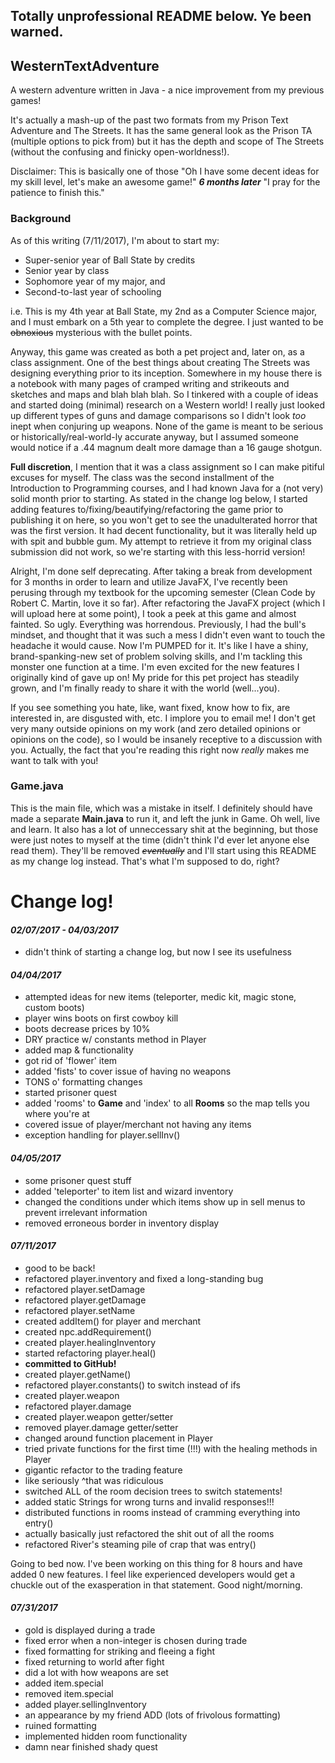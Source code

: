 ## Totally unprofessional README below. Ye been warned.

## WesternTextAdventure
A western adventure written in Java - a nice improvement from my previous games!

It's actually a mash-up of the past two formats from my Prison Text Adventure and The Streets. It has the same general look as the Prison TA (multiple options to pick from) but it has the depth and scope of The Streets (without the confusing and finicky open-worldness!).

Disclaimer: This is basically one of those "Oh I have some decent ideas for my skill level, let's make an awesome game!" 
***6 months later***
"I pray for the patience to finish this."


### Background
As of this writing (7/11/2017), I'm about to start my:

- Super-senior year of Ball State by credits
- Senior year by class
- Sophomore year of my major, and
- Second-to-last year of schooling

i.e. This is my 4th year at Ball State, my 2nd as a Computer Science major, and I must embark on a 5th year to complete the degree. I just wanted to be ~~obnoxious~~ mysterious with the bullet points.

Anyway, this game was created as both a pet project and, later on, as a class assignment. One of the best things about creating The Streets was designing everything prior to its inception. Somewhere in my house there is a notebook with many pages of cramped writing and strikeouts and sketches and maps and blah blah blah. So I tinkered with a couple of ideas and started doing (minimal) research on a Western world! I really just looked up different types of guns and damage comparisons so I didn't look *too* inept when conjuring up weapons. None of the game is meant to be serious or historically/real-world-ly accurate anyway, but I assumed someone would notice if a .44 magnum dealt more damage than a 16 gauge shotgun.

**Full discretion**, I mention that it was a class assignment so I can make pitiful excuses for myself. The class was the second installment of the Introduction to Programming courses, and I had known Java for a (not very) solid month prior to starting. As stated in the change log below, I started adding features to/fixing/beautifying/refactoring the game prior to publishing it on here, so you won't get to see the unadulterated horror that was the first version. It had decent functionality, but it was literally held up with spit and bubble gum. My attempt to retrieve it from my original class submission did not work, so we're starting with this less-horrid version!

Alright, I'm done self deprecating. After taking a break from development for 3 months in order to learn and utilize JavaFX, I've recently been perusing through my textbook for the upcoming semester (Clean Code by Robert C. Martin, love it so far). After refactoring the JavaFX project (which I will upload here at some point), I took a peek at this game and almost fainted. So ugly. Everything was horrendous. Previously, I had the bull's mindset, and thought that it was such a mess I didn't even want to touch the headache it would cause. Now I'm PUMPED for it. It's like I have a shiny, brand-spanking-new set of problem solving skills, and I'm tackling this monster one function at a time. I'm even excited for the new features I originally kind of gave up on! My pride for this pet project has steadily grown, and I'm finally ready to share it with the world (well...you).

If you see something you hate, like, want fixed, know how to fix, are interested in, are disgusted with, etc. I implore you to email me! I don't get very many outside opinions on my work (and zero detailed opinions or opinions on the code), so I would be insanely receptive to a discussion with you. Actually, the fact that you're reading this right now *really* makes me want to talk with you!

### Game.java
This is the main file, which was a mistake in itself. I definitely should have made a separate **Main.java** to run it, and left the junk in Game. Oh well, live and learn. It also has a lot of unneccessary shit at the beginning, but those were just notes to myself at the time (didn't think I'd ever let anyone else read them). They'll be removed ~~*eventually*~~ and I'll start using this README as my change log instead. That's what I'm supposed to do, right?


# Change log!

#### *02/07/2017 - 04/03/2017*
  - didn't think of starting a change log, but now I see its usefulness

#### *04/04/2017*
  - attempted ideas for new items (teleporter, medic kit, magic stone, custom boots)
  - player wins boots on first cowboy kill
  - boots decrease prices by 10%
  - DRY practice w/ constants method in Player
  - added map & functionality
  - got rid of 'flower' item
  - added 'fists' to cover issue of having no weapons
  - TONS o' formatting changes
  - started prisoner quest
  - added 'rooms' to **Game** and 'index' to all **Rooms** so the map tells you where you're at
  - covered issue of player/merchant not having any items
  - exception handling for player.sellInv()

#### *04/05/2017*
  - some prisoner quest stuff
  - added 'teleporter' to item list and wizard inventory
  - changed the conditions under which items show up in sell menus to prevent irrelevant information
  - removed erroneous border in inventory display

#### *07/11/2017*
  - good to be back!
  - refactored player.inventory and fixed a long-standing bug
  - refactored player.setDamage
  - refactored player.getDamage
  - refactored player.setName
  - created addItem() for player and merchant
  - created npc.addRequirement()
  - created player.healingInventory
  - started refactoring player.heal()
  - **committed to GitHub!**
  - created player.getName()
  - refactored player.constants() to switch instead of ifs
  - created player.weapon
  - refactored player.damage
  - created player.weapon getter/setter
  - removed player.damage getter/setter
  - changed around function placement in Player
  - tried private functions for the first time (!!!) with the healing methods in Player
  - gigantic refactor to the trading feature
  - like seriously ^that was ridiculous
  - switched ALL of the room decision trees to switch statements!
  - added static Strings for wrong turns and invalid responses!!!
  - distributed functions in rooms instead of cramming everything into entry()
  - actually basically just refactored the shit out of all the rooms
  - refactored River's steaming pile of crap that was entry()
  
Going to bed now. I've been working on this thing for 8 hours and have added 0 new features. I feel like experienced developers would get a chuckle out of the exasperation in that statement. Good night/morning.

#### *07/31/2017*
  - gold is displayed during a trade
  - fixed error when a non-integer is chosen during trade
  - fixed formatting for striking and fleeing a fight
  - fixed returning to world after fight
  - did a lot with how weapons are set
  - added item.special
  - removed item.special
  - added player.sellingInventory
  - an appearance by my friend ADD (lots of frivolous formatting)
  - ruined formatting
  - implemented hidden room functionality
  - damn near finished shady quest

